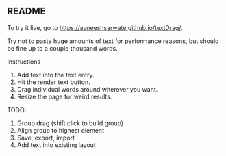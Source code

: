 ## README
To try it live, go to https://avneeshsarwate.github.io/textDrag/.

Try not to paste huge amounts of text for performance reasons, but should be fine up to a couple thousand words. 

Instructions
1. Add text into the text entry. 
2. Hit the render text button.
3. Drag individual words around wherever you want.
4. Resize the page for weird results.




TODO:
1. Group drag (shift click to build group)
2. Align group to highest element
3. Save, export, import 
4. Add text into existing layout
